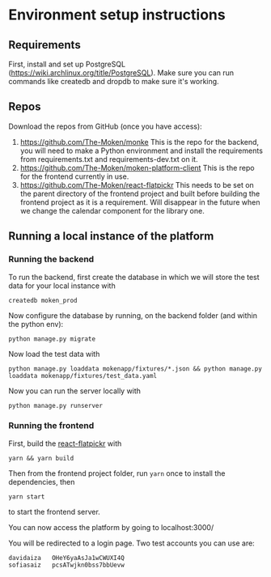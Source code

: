 # Environment setup instructions

## Requirements
First, install and set up PostgreSQL (https://wiki.archlinux.org/title/PostgreSQL). Make sure you can run commands like createdb and dropdb to make sure it's working.

## Repos
Download the repos from GitHub (once you have access):
1. https://github.com/The-Moken/monke This is the repo for the backend, you will need to make a Python environment and install the requirements from requirements.txt and requirements-dev.txt on it.
2. https://github.com/The-Moken/moken-platform-client This is the repo for the frontend currently in use.
3. https://github.com/The-Moken/react-flatpickr This needs to be set on the parent directory of the frontend project and built before building the frontend project as it is a requirement. Will disappear in the future when we change the calendar component for the library one.

## Running a local instance of the platform

### Running the backend
To run the backend, first create the database in which we will store the test data for your local instance with

`createdb moken_prod`

Now configure the database by running, on the backend folder (and within the python env):

`python manage.py migrate`

Now load the test data with

`python manage.py loaddata mokenapp/fixtures/*.json && python manage.py loaddata mokenapp/fixtures/test_data.yaml`

Now you can run the server locally with

`python manage.py runserver`

### Running the frontend
First, build the [react-flatpickr](https://github.com/The-Moken/react-flatpickr) with

`yarn && yarn build`

Then from the frontend project folder, run `yarn` once to install the dependencies, then

`yarn start`

to start the frontend server.

You can now access the platform by going to localhost:3000/

You will be redirected to a login page. Two test accounts you can use are:

    davidaiza   OHeY6yaAsJa1wCWUXI4Q
    sofiasaiz   pcsATwjkn0bss7bbUevw
